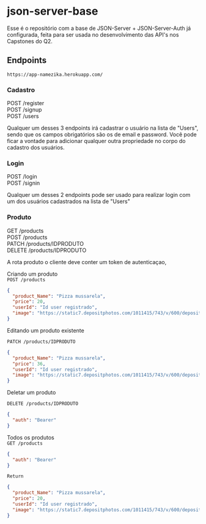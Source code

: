 # json-server-base

Esse é o repositório com a base de JSON-Server + JSON-Server-Auth já configurada, feita para ser usada no desenvolvimento das API's nos Capstones do Q2.

## Endpoints

`https://app-namezika.herokuapp.com/`

### Cadastro

POST /register <br/>
POST /signup <br/>
POST /users

Qualquer um desses 3 endpoints irá cadastrar o usuário na lista de "Users", sendo que os campos obrigatórios são os de email e password.
Você pode ficar a vontade para adicionar qualquer outra propriedade no corpo do cadastro dos usuários.

### Login

POST /login <br/>
POST /signin

Qualquer um desses 2 endpoints pode ser usado para realizar login com um dos usuários cadastrados na lista de "Users"

### Produto

GET /products <br/>
POST /products <br/>
PATCH /products/IDPRODUTO <br/>
DELETE /products/IDPRODUTO

A rota produto o cliente deve conter um token de autenticaçao,

Criando um produto <br/>
`POST /products `

```json
{
  "product_Name": "Pizza mussarela",
  "price": 20,
  "userId": "Id user registrado",
  "image": "https://static7.depositphotos.com/1011415/743/v/600/depositphotos_7438540-stock-illustration-cheeseburger.jpg"
}
```

Editando um produto existente <br/>

`PATCH /products/IDPRODUTO`

```json
{
  "product_Name": "Pizza mussarela",
  "price": 36,
  "userId": "Id user registrado",
  "image": "https://static7.depositphotos.com/1011415/743/v/600/depositphotos_7438540-stock-illustration-cheeseburger.jpg"
}
```

Deletar um produto

`DELETE /products/IDPRODUTO `

```json
{
  "auth": "Bearer"
}
```

Todos os produtos<br/>
`GET /products `

```json
{
  "auth": "Bearer"
}
```
`Return `
```json
{
  "product_Name": "Pizza mussarela",
  "price": 20,
  "userId": "Id user registrado",
  "image": "https://static7.depositphotos.com/1011415/743/v/600/depositphotos_7438540-stock-illustration-cheeseburger.jpg"
}
```
